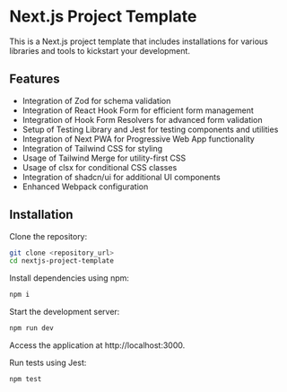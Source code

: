# Next.js Project Template

This is a Next.js project template that includes installations for various libraries and tools to kickstart your development.

## Features

-   Integration of Zod for schema validation
-   Integration of React Hook Form for efficient form management
-   Integration of Hook Form Resolvers for advanced form validation
-   Setup of Testing Library and Jest for testing components and utilities
-   Integration of Next PWA for Progressive Web App functionality
-   Integration of Tailwind CSS for styling
-   Usage of Tailwind Merge for utility-first CSS
-   Usage of clsx for conditional CSS classes
-   Integration of shadcn/ui for additional UI components
-   Enhanced Webpack configuration

## Installation

Clone the repository:

```sh
git clone <repository_url>
cd nextjs-project-template
```

Install dependencies using npm:

```sh
npm i
```

Start the development server:

```sh
npm run dev
```

Access the application at http://localhost:3000.

Run tests using Jest:

```sh
npm test
```
